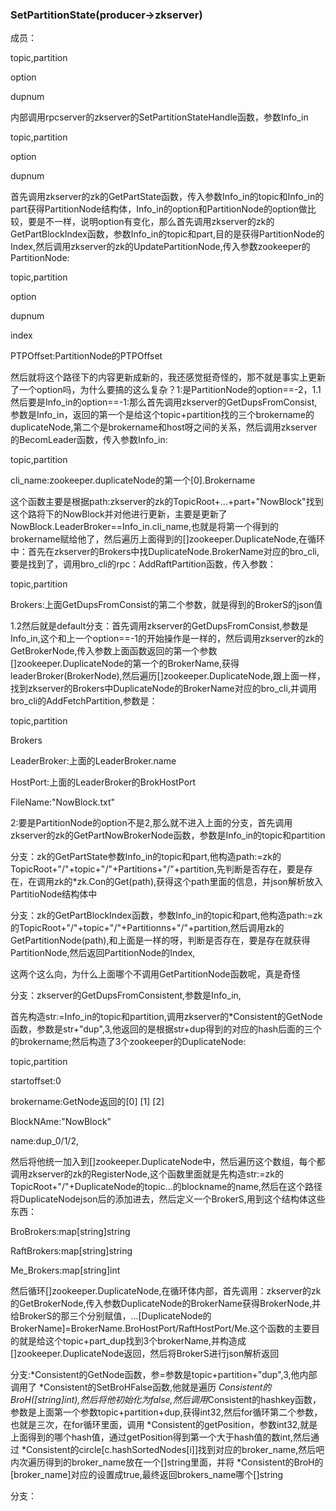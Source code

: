 ###  SetPartitionState(producer->zkserver)

成员：

topic,partition

option

dupnum

内部调用rpcserver的zkserver的SetPartitionStateHandle函数，参数Info_in

topic,partition

option

dupnum

首先调用zkserver的zk的GetPartState函数，传入参数Info_in的topic和Info_in的part获得PartitionNode结构体，Info_in的option和PartitionNode的option做比较，要是不一样，说明option有变化，那么首先调用zkserver的zk的GetPartBlockIndex函数，参数Info_in的topic和part,目的是获得PartitionNode的Index,然后调用zkserver的zk的UpdatePartitionNode,传入参数zookeeper的PartitionNode:

topic,partition

option

dupnum

index

PTPOffset:PartitionNode的PTPOffset

然后就将这个路径下的内容更新成新的，我还感觉挺奇怪的，那不就是事实上更新了一个option吗，为什么要搞的这么复杂？1:是PartitionNode的option==-2，1.1然后要是Info_in的option==-1:那么首先调用zkserver的GetDupsFromConsist,参数是Info_in，返回的第一个是给这个topic+partition找的三个brokername的duplicateNode,第二个是brokername和host呀之间的关系，然后调用zkserver的BecomLeader函数，传入参数Info_in:

topic,partition

cli_name:zookeeper.duplicateNode的第一个[0].Brokername

这个函数主要是根据path:zkserver的zk的TopicRoot+...+part+"NowBlock"找到这个路将下的NowBlock并对他进行更新，主要是更新了NowBlock.LeaderBroker==Info_in.cli_name,也就是将第一个得到的brokername赋给他了，然后遍历上面得到的[]zookeeper.DuplicateNode,在循环中：首先在zkserver的Brokers中找DuplicateNode.BrokerName对应的bro_cli,要是找到了，调用bro_cli的rpc：AddRaftPartition函数，传入参数：

topic,partition

Brokers:上面GetDupsFromConsist的第二个参数，就是得到的BrokerS的json值

1.2然后就是default分支：首先调用zkserver的GetDupsFromConsist,参数是Info_in,这个和上一个option==-1的开始操作是一样的，然后调用zkserver的zk的GetBrokerNode,传入参数上面函数返回的第一个参数[]zookeeper.DuplicateNode的第一个的BrokerName,获得leaderBroker(BrokerNode),然后遍历[]zookeeper.DuplicateNode,跟上面一样，找到zkserver的Brokers中DuplicateNode的BrokerName对应的bro_cli,并调用bro_cli的AddFetchPartition,参数是：

topic,partition

Brokers

LeaderBroker:上面的LeaderBroker.name

HostPort:上面的LeaderBroker的BrokHostPort

FileName:"NowBlock.txt"

2:要是PartitionNode的option不是2,那么就不进入上面的分支，首先调用zkserver的zk的GetPartNowBrokerNode函数，参数是Info_in的topic和partition

分支：zk的GetPartState参数Info_in的topic和part,他构造path:=zk的TopicRoot+"/"+topic+"/"+Partitions+"/"+partition,先判断是否存在，要是存在，在调用zk的*zk.Con的Get(path),获得这个path里面的信息，并json解析放入PartitioNode结构体中

分支：zk的GetPartBlockIndex函数，参数Info_in的topic和part,他构造path:=zk的TopicRoot+"/"+topic+"/"+Partitionns+"/"+partition,然后调用zk的GetPartitionNode(path),和上面是一样的呀，判断是否存在，要是存在就获得PartitionNode,然后返回PartitionNode的Index,

这两个这么向，为什么上面哪个不调用GetPartitionNode函数呢，真是奇怪

分支：zkserver的GetDupsFromConsistent,参数是Info_in,

首先构造str:=Info_in的topic和partition,调用zkserver的*Consistent的GetNode函数，参数是str+"dup",3,他返回的是根据str+dup得到的对应的hash后面的三个的brokername;然后构造了3个zookeeper的DuplicateNode:

topic,partition

startoffset:0

brokername:GetNode返回的[0]  [1] [2]

BlockNAme:"NowBlock"

name:dup_0/1/2,

然后将他统一加入到[]zookeeper.DuplicateNode中，然后遍历这个数组，每个都调用zkserver的zk的RegisterNode,这个函数里面就是先构造str:=zk的TopicRoot+"/"+DuplicateNode的topic...的blockname的name,然后在这个路径将DuplicateNodejson后的添加进去，然后定义一个BrokerS,用到这个结构体这些东西：

BroBrokers:map[string]string

RaftBrokers:map[string]string

Me_Brokers:map[string]int

然后循环[]zookeeper.DuplicateNode,在循环体内部，首先调用：zkserver的zk的GetBrokerNode,传入参数DuplicateNode的BrokerName获得BrokerNode,并给BrokerS的那三个分别赋值，...[DuplicateNode的BrokerName]=BrokerName.BroHostPort/RaftHostPort/Me.这个函数的主要目的就是给这个topic+part_dup找到3个brokerName,并构造成[]zookeeper.DuplicateNode返回，然后将BrokerS进行json解析返回

分支:*Consistent的GetNode函数，参=参数是topic+partition+"dup",3,他内部调用了 *Consistent的SetBroHFalse函数,他就是遍历  *Consistent的BroH([string]int),然后将他初始化为false,然后调用*Consistent的hashkey函数，参数是上面第一个参数topic+partition+dup,获得int32,然后for循环第二个参数，也就是三次，在for循环里面，调用 *Consistent的getPosition，参数int32,就是上面得到的哪个hash值，通过getPosition得到第一个大于hash值的数int,然后通过 *Consistent的circle[c.hashSortedNodes[i]]找到对应的broker_name,然后吧内次遍历得到的broker_name放在一个[]string里面，并将 *Consistent的BroH的[broker_name]对应的设置成true,最终返回brokers_name哪个[]string

分支：